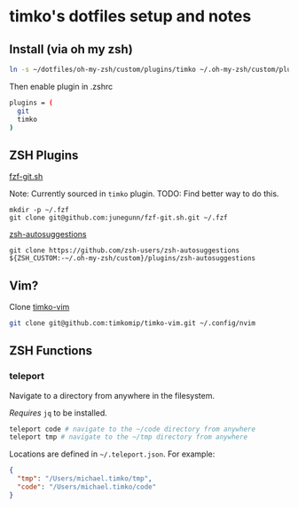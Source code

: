 # timko's dotfiles setup and notes

## Install (via oh my zsh)

```sh
ln -s ~/dotfiles/oh-my-zsh/custom/plugins/timko ~/.oh-my-zsh/custom/plugins/timko

```

Then enable plugin in .zshrc

```sh
plugins = (
  git
  timko
)
```

## ZSH Plugins

[fzf-git.sh](https://github.com/junegunn/fzf-git.sh)

Note: Currently sourced in `timko` plugin. TODO: Find better way to do this.

```
mkdir -p ~/.fzf
git clone git@github.com:junegunn/fzf-git.sh.git ~/.fzf
```

[zsh-autosuggestions](https://github.com/zsh-users/zsh-autosuggestions)

```
git clone https://github.com/zsh-users/zsh-autosuggestions ${ZSH_CUSTOM:-~/.oh-my-zsh/custom}/plugins/zsh-autosuggestions
```

## Vim?

Clone [timko-vim](https://github.com/timkomip/timko-vim)

```sh
git clone git@github.com:timkomip/timko-vim.git ~/.config/nvim
```

## ZSH Functions

### teleport

Navigate to a directory from anywhere in the filesystem.

_Requires_ `jq` to be installed.

```sh
teleport code # navigate to the ~/code directory from anywhere
teleport tmp # navigate to the ~/tmp directory from anywhere
```

Locations are defined in `~/.teleport.json`. For example:

```json
{
  "tmp": "/Users/michael.timko/tmp",
  "code": "/Users/michael.timko/code"
}
```
